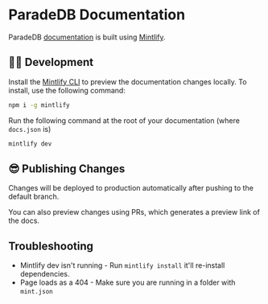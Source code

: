 # ParadeDB Documentation

ParadeDB [documentation](https://docs.paradedb.com) is built using [Mintlify](https://mintlify.com/docs/quickstart).

## 👩‍💻 Development

Install the [Mintlify CLI](https://www.npmjs.com/package/mintlify) to preview
the documentation changes locally. To install, use the following command:

```bash
npm i -g mintlify
```

Run the following command at the root of your documentation (where `docs.json` is)

```bash
mintlify dev
```

## 😎 Publishing Changes

Changes will be deployed to production automatically after pushing to the default
branch.

You can also preview changes using PRs, which generates a preview link of the docs.

## Troubleshooting

- Mintlify dev isn't running - Run `mintlify install` it'll re-install dependencies.
- Page loads as a 404 - Make sure you are running in a folder with `mint.json`
